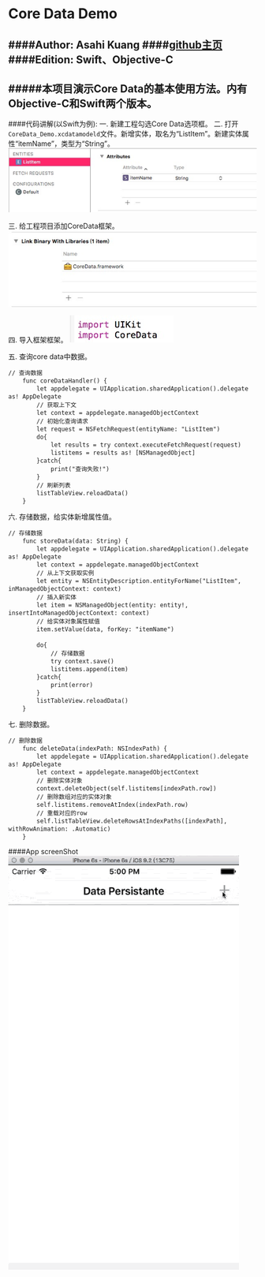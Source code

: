 # Core Data Demo
####Author: Asahi Kuang
####[github主页](https://github.com/Asahi-Kuang)
####Edition: Swift、Objective-C
--
#####本项目演示Core Data的基本使用方法。内有Objective-C和Swift两个版本。
--

####代码讲解(以Swift为例):
一. 新建工程勾选Core Data选项框。
二. 打开`CoreData_Demo.xcdatamodeld`文件。新增实体，取名为“ListItem”。新建实体属性“itemName”，类型为“String”。![pic url](https://github.com/Asahi-Kuang/picture/blob/master/entity.png?raw=true)

三. 给工程项目添加CoreData框架。
![pic url](https://github.com/Asahi-Kuang/picture/blob/master/framework.png?raw=true)

四. 导入框架框架。
![pic url](https://github.com/Asahi-Kuang/picture/blob/master/import.png?raw=true)


五. 查询core data中数据。

```
// 查询数据
    func coreDataHandler() {
        let appdelegate = UIApplication.sharedApplication().delegate as! AppDelegate
        // 获取上下文
        let context = appdelegate.managedObjectContext
        // 初始化查询请求
        let request = NSFetchRequest(entityName: "ListItem")
        do{
            let results = try context.executeFetchRequest(request)
            listitems = results as! [NSManagedObject]
        }catch{
            print("查询失败!")
        }
        // 刷新列表
        listTableView.reloadData()
    }
```

六. 存储数据，给实体新增属性值。

```
// 存储数据
    func storeData(data: String) {
        let appdelegate = UIApplication.sharedApplication().delegate as! AppDelegate
        let context = appdelegate.managedObjectContext
        // 从上下文获取实例
        let entity = NSEntityDescription.entityForName("ListItem", inManagedObjectContext: context)
        // 插入新实体
        let item = NSManagedObject(entity: entity!, insertIntoManagedObjectContext: context)
        // 给实体对象属性赋值
        item.setValue(data, forKey: "itemName")
        
        do{
            // 存储数据
            try context.save()
            listitems.append(item)
        }catch{
            print(error)
        }
        listTableView.reloadData()
    }
```

七. 删除数据。

```
// 删除数据
    func deleteData(indexPath: NSIndexPath) {
        let appdelegate = UIApplication.sharedApplication().delegate as! AppDelegate
        let context = appdelegate.managedObjectContext
        // 删除实体对象
        context.deleteObject(self.listitems[indexPath.row])
        // 删除数组对应的实体对象
        self.listitems.removeAtIndex(indexPath.row)
        // 重载对应的row
        self.listTableView.deleteRowsAtIndexPaths([indexPath], withRowAnimation: .Automatic)
    }
```

####App screenShot
![pic url](https://github.com/Asahi-Kuang/picture/blob/master/Core%20Data.gif?raw=true)


